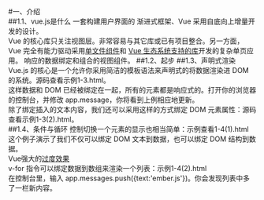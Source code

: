 #一、介绍<br/>
##1.1、vue.js是什么
一套构建用户界面的 渐进式框架、Vue 采用自底向上增量开发的设计。<br/>
Vue 的核心库只关注视图层。非常容易与其它库或已有项目整合。另一方面，Vue 完全有能力驱动采用[单文件组件](https://cn.vuejs.org/v2/guide/single-file-components.html)和 [Vue 生态系统支持的库](https://github.com/vuejs/awesome-vue#libraries--plugins)开发的复杂单页应用。
响应的数据绑定和组合的视图组件。
##1.2、起步
##1.3、声明式渲染
Vue.js 的核心是一个允许你采用简洁的模板语法来声明式的将数据渲染进 DOM 的系统。源码查看示例1-3.html。<br/>
这样数据和 DOM 已经被绑定在一起，所有的元素都是响应式的。打开你的浏览器的控制台，并修改 app.message，你将看到上例相应地更新。<br/>
除了绑定插入的文本内容，我们还可以采用这样的方式绑定 DOM 元素属性：源码查看示例1-3(2).html。<br/>
##1.4、条件与循环
控制切换一个元素的显示也相当简单：示例查看1-4(1).html<br/>
这个例子演示了我们不仅可以绑定 DOM 文本到数据，也可以绑定 DOM 结构到数据。<br/>
Vue强大的[过度效果](https://cn.vuejs.org/v2/guide/transitions.html)<br/>
v-for 指令可以绑定数据到数组来渲染一个列表：示例1-4(2).html<br/>
在控制台里，输入 app.messages.push({text:'ember.js'})。你会发现列表中多了一栏新内容。
